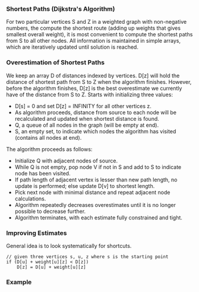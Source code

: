 ### Shortest Paths (Dijkstra's Algorithm)

For two particular vertices S and Z in a weighted graph with non-negative numbers, the compute the shortest route (adding up weights that gives smallest overall weight), it is most convenient to compute the shortest paths from S to all other nodes. All information is maintained in simple arrays, which are iteratively updated until solution is reached.

### Overestimation of Shortest Paths

We keep an array D of distances indexed by vertices. D[z] will hold the distance of shortest path from S to Z when the algorithm finishes. However, before the algorithm finishes, D[z] is the best overestimate we currently have of the distance from S to Z. Starts with initializing three values:

- D[s] = 0 and set D[z] = INFINITY for all other vertices z.
- As algorithm proceeds, distance from source to each node will be recalculated and updated when shortest distance is found.
- Q, a queue of all nodes in the graph (will be empty at end).
- S, an empty set, to indicate which nodes the algorithm has visited (contains all nodes at end).

The algorithm proceeds as follows:
- Initialize Q with adjacent nodes of source.
- While Q is not empty, pop node V if not in S and add to S to indicate node has been visited.
- If path length of adjacent vertex is lesser than new path length, no update is performed; else update D[v] to shortest length.
- Pick next node with minimal distance and repeat adjacent node calculations.
- Algorithm repeatedly decreases overestimates until it is no longer possible to decrease further.
- Algorithm terminates, with each estimate fully constrained and tight.

### Improving Estimates

General idea is to look systematically for shortcuts.

```
// given three vertices s, u, z where s is the starting point
if (D[u] + weight[u][z] < D[z])
    D[z] = D[u] + weight[u][z]
```

### Example

